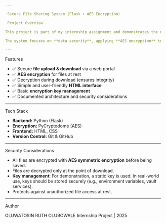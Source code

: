 ```yaml
---

 Secure File Sharing System (Flask + AES Encryption)

 Project Overview

This project is part of my internship assignment and demonstrates the development of a secure file sharing system. The application allows users to upload and download files safely, ensuring all files are encrypted before storage and decrypted upon retrieval.

The system focuses on **data security**, applying **AES encryption** to protect sensitive information — simulating real-world scenarios where secure data handling is critical (e.g., healthcare, legal, or corporate environments).

---
```

Features

* ✅ Secure **file upload & download** via a web portal
* ✅ **AES encryption** for files at rest
* ✅ Decryption during download (ensures integrity)
* ✅ Simple and user-friendly **HTML interface**
* ✅ Basic **encryption key management**
* ✅ Documented architecture and security considerations

---

Tech Stack

* **Backend:** Python (Flask)
* **Encryption:** PyCryptodome (AES)
* **Frontend:** HTML, CSS
* **Version Control:** Git & GitHub

---

 Security Considerations

* All files are encrypted with **AES symmetric encryption** before being saved.
* Files are decrypted only at the point of download.
* **Key management**: For demonstration, a static key is used. In real-world use, keys should be stored securely (e.g., environment variables, vault services).
* Protects against unauthorized file access at rest.

---


Author

OLUWATOSIN RUTH OLUBOWALE
Internship Project | 2025


